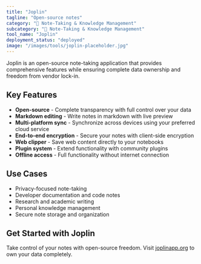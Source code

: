 ```yaml
---
title: "Joplin"
tagline: "Open-source notes"
category: "📝 Note-Taking & Knowledge Management"
subcategory: "📝 Note-Taking & Knowledge Management"
tool_name: "Joplin"
deployment_status: "deployed"
image: "/images/tools/joplin-placeholder.jpg"
---
```

Joplin is an open-source note-taking application that provides comprehensive features while ensuring complete data ownership and freedom from vendor lock-in.

## Key Features

- **Open-source** - Complete transparency with full control over your data
- **Markdown editing** - Write notes in markdown with live preview
- **Multi-platform sync** - Synchronize across devices using your preferred cloud service
- **End-to-end encryption** - Secure your notes with client-side encryption
- **Web clipper** - Save web content directly to your notebooks
- **Plugin system** - Extend functionality with community plugins
- **Offline access** - Full functionality without internet connection

## Use Cases

- Privacy-focused note-taking
- Developer documentation and code notes
- Research and academic writing
- Personal knowledge management
- Secure note storage and organization

## Get Started with Joplin

Take control of your notes with open-source freedom. Visit [joplinapp.org](https://joplinapp.org) to own your data completely.